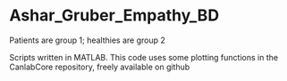 # Ashar_Gruber_Empathy_BD

Patients are group 1; healthies are group 2

Scripts written in MATLAB. This code uses some plotting functions in the CanlabCore repository, freely available on github
